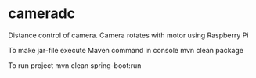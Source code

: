 # cameradc
Distance control of camera. Camera rotates with motor using Raspberry Pi

To make jar-file execute Maven command in console
mvn clean package

To run project 
mvn clean spring-boot:run
